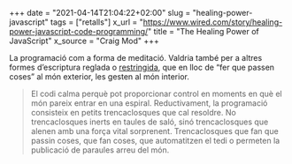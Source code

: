 +++
date = "2021-04-14T21:04:22+02:00"
slug = "healing-power-javascript"
tags = ["retalls"]
x_url = "https://www.wired.com/story/healing-power-javascript-code-programming/"
title = "The Healing Power of JavaScript"
x_source = "Craig Mod"
+++


La programació com a forma de meditació. Valdria també per a altres formes d’escriptura reglada o [restringida](https://ca.wikipedia.org/wiki/Escriptura_restringida), que en lloc de “fer que passen coses” al món exterior, les gesten al món interior.

> El codi calma perquè pot proporcionar control en moments en què el món pareix entrar en una espiral. Reductivament, la programació consisteix en petits trencaclosques que cal resoldre. No trencaclosques inerts en taules de saló, sinó trencaclosques que alenen amb una força vital sorprenent. Trencaclosques que fan que passin coses, que fan coses, que automatitzen el tedi o permeten la publicació de paraules arreu del món.
